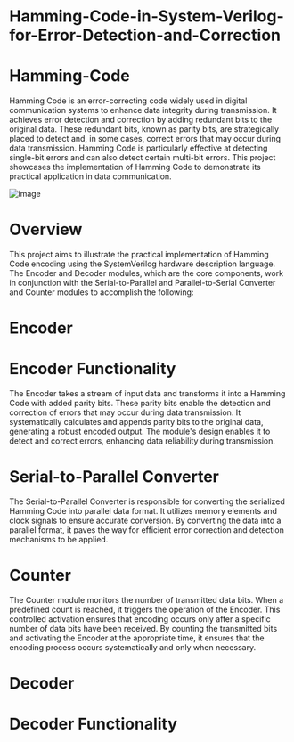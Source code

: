 # Hamming-Code-in-System-Verilog-for-Error-Detection-and-Correction

# Hamming-Code
Hamming Code is an error-correcting code widely used in digital communication systems to enhance data integrity during transmission. It achieves error detection and correction by adding redundant bits to the original data. These redundant bits, known as parity bits, are strategically placed to detect and, in some cases, correct errors that may occur during data transmission. Hamming Code is particularly effective at detecting single-bit errors and can also detect certain multi-bit errors. This project showcases the implementation of Hamming Code to demonstrate its practical application in data communication. 

![image](https://github.com/aaronghosh/Hamming-Code-in-System-Verilog-for-Error-Detection-and-Correction/assets/124378527/d745d730-0a85-4dcb-813a-7b604a1b47e3)

# Overview
This project aims to illustrate the practical implementation of Hamming Code encoding using the SystemVerilog hardware description language. The Encoder and Decoder modules, which are the core components, work in conjunction with the Serial-to-Parallel and Parallel-to-Serial Converter and Counter modules to accomplish the following:

# Encoder

# Encoder Functionality

The Encoder takes a stream of input data and transforms it into a Hamming Code with added parity bits. These parity bits enable the detection and correction of errors that may occur during data transmission. It systematically calculates and appends parity bits to the original data, generating a robust encoded output. The module's design enables it to detect and correct errors, enhancing data reliability during transmission.

# Serial-to-Parallel Converter 
The Serial-to-Parallel Converter is responsible for converting the serialized Hamming Code into parallel data format. It utilizes memory elements and clock signals to ensure accurate conversion. By converting the data into a parallel format, it paves the way for efficient error correction and detection mechanisms to be applied.

# Counter

 The Counter module monitors the number of transmitted data bits. When a predefined count is reached, it triggers the operation of the Encoder. This controlled activation ensures that encoding occurs only after a specific number of data bits have been received. By counting the transmitted bits and activating the Encoder at the appropriate time, it ensures that the encoding process occurs systematically and only when necessary.

 # Decoder

 # Decoder Functionality
